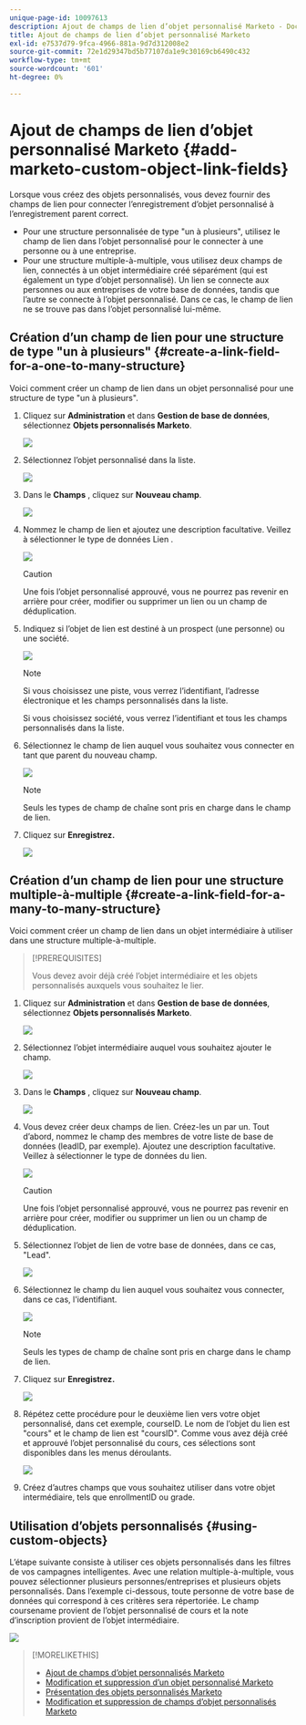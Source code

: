 ```yaml
---
unique-page-id: 10097613
description: Ajout de champs de lien d’objet personnalisé Marketo - Documents Marketo - Documentation du produit
title: Ajout de champs de lien d’objet personnalisé Marketo
exl-id: e7537d79-9fca-4966-881a-9d7d312008e2
source-git-commit: 72e1d29347bd5b77107da1e9c30169cb6490c432
workflow-type: tm+mt
source-wordcount: '601'
ht-degree: 0%

---
```


# Ajout de champs de lien d’objet personnalisé Marketo {#add-marketo-custom-object-link-fields}

Lorsque vous créez des objets personnalisés, vous devez fournir des champs de lien pour connecter l’enregistrement d’objet personnalisé à l’enregistrement parent correct.

* Pour une structure personnalisée de type &quot;un à plusieurs&quot;, utilisez le champ de lien dans l’objet personnalisé pour le connecter à une personne ou à une entreprise.
* Pour une structure multiple-à-multiple, vous utilisez deux champs de lien, connectés à un objet intermédiaire créé séparément (qui est également un type d’objet personnalisé). Un lien se connecte aux personnes ou aux entreprises de votre base de données, tandis que l’autre se connecte à l’objet personnalisé. Dans ce cas, le champ de lien ne se trouve pas dans l’objet personnalisé lui-même.

## Création d’un champ de lien pour une structure de type &quot;un à plusieurs&quot; {#create-a-link-field-for-a-one-to-many-structure}

Voici comment créer un champ de lien dans un objet personnalisé pour une structure de type &quot;un à plusieurs&quot;.

1. Cliquez sur **Administration** et dans **Gestion de base de données**, sélectionnez **Objets personnalisés Marketo**.

   ![](assets/image2016-1-18-13-3a25-3a11.png)

1. Sélectionnez l’objet personnalisé dans la liste.

   ![](assets/image2016-1-14-15-3a6-3a2.png)

1. Dans le **Champs** , cliquez sur **Nouveau champ**.

   ![](assets/image2015-9-17-14-3a9-3a19.png)

1. Nommez le champ de lien et ajoutez une description facultative. Veillez à sélectionner le type de données Lien .

   ![](assets/image2015-10-5-13-3a24-3a57.png)

   >[!CAUTION]
   >
   >Une fois l’objet personnalisé approuvé, vous ne pourrez pas revenir en arrière pour créer, modifier ou supprimer un lien ou un champ de déduplication.

1. Indiquez si l’objet de lien est destiné à un prospect (une personne) ou une société.

   ![](assets/image2015-10-5-13-3a28-3a1.png)

   >[!NOTE]
   >
   >Si vous choisissez une piste, vous verrez l’identifiant, l’adresse électronique et les champs personnalisés dans la liste.
   >
   >Si vous choisissez société, vous verrez l’identifiant et tous les champs personnalisés dans la liste.

1. Sélectionnez le champ de lien auquel vous souhaitez vous connecter en tant que parent du nouveau champ.

   ![](assets/image2015-10-5-13-3a30-3a6.png)

   >[!NOTE]
   >
   >Seuls les types de champ de chaîne sont pris en charge dans le champ de lien.

1. Cliquez sur **Enregistrez.**

   ![](assets/image2015-10-5-13-3a34-3a0.png)

## Création d’un champ de lien pour une structure multiple-à-multiple {#create-a-link-field-for-a-many-to-many-structure}

Voici comment créer un champ de lien dans un objet intermédiaire à utiliser dans une structure multiple-à-multiple.

>[!PREREQUISITES]
>
>Vous devez avoir déjà créé l’objet intermédiaire et les objets personnalisés auxquels vous souhaitez le lier.

1. Cliquez sur **Administration** et dans **Gestion de base de données**, sélectionnez **Objets personnalisés Marketo**.

   ![](assets/image2016-1-18-9-3a8-3a14.png)

1. Sélectionnez l’objet intermédiaire auquel vous souhaitez ajouter le champ.

   ![](assets/image2016-1-18-9-3a10-3a29.png)

1. Dans le **Champs** , cliquez sur **Nouveau champ**.

   ![](assets/image2016-1-18-9-3a31-3a43.png)

1. Vous devez créer deux champs de lien. Créez-les un par un. Tout d’abord, nommez le champ des membres de votre liste de base de données (leadID, par exemple). Ajoutez une description facultative. Veillez à sélectionner le type de données du lien.

   ![](assets/image2016-1-18-9-3a38-3a59.png)

   >[!CAUTION]
   >
   >Une fois l’objet personnalisé approuvé, vous ne pourrez pas revenir en arrière pour créer, modifier ou supprimer un lien ou un champ de déduplication.

1. Sélectionnez l’objet de lien de votre base de données, dans ce cas, &quot;Lead&quot;.

   ![](assets/image2016-1-18-9-3a50-3a48.png)

1. Sélectionnez le champ du lien auquel vous souhaitez vous connecter, dans ce cas, l&#39;identifiant.

   ![](assets/image2016-1-18-9-3a53-3a54.png)

   >[!NOTE]
   >
   >Seuls les types de champ de chaîne sont pris en charge dans le champ de lien.

1. Cliquez sur **Enregistrez.**

   ![](assets/image2016-1-18-9-3a55-3a18.png)

1. Répétez cette procédure pour le deuxième lien vers votre objet personnalisé, dans cet exemple, courseID. Le nom de l’objet du lien est &quot;cours&quot; et le champ de lien est &quot;coursID&quot;. Comme vous avez déjà créé et approuvé l’objet personnalisé du cours, ces sélections sont disponibles dans les menus déroulants.

   ![](assets/image2016-1-18-9-3a57-3a46.png)

1. Créez d’autres champs que vous souhaitez utiliser dans votre objet intermédiaire, tels que enrollmentID ou grade.

## Utilisation d’objets personnalisés {#using-custom-objects}

L’étape suivante consiste à utiliser ces objets personnalisés dans les filtres de vos campagnes intelligentes. Avec une relation multiple-à-multiple, vous pouvez sélectionner plusieurs personnes/entreprises et plusieurs objets personnalisés. Dans l’exemple ci-dessous, toute personne de votre base de données qui correspond à ces critères sera répertoriée. Le champ coursename provient de l’objet personnalisé de cours et la note d’inscription provient de l’objet intermédiaire.

![](assets/image2016-1-14-15-3a57-3a59.png)

>[!MORELIKETHIS]
>
>* [Ajout de champs d’objet personnalisés Marketo](/help/marketo/product-docs/administration/marketo-custom-objects/add-marketo-custom-object-fields.md)
>* [Modification et suppression d’un objet personnalisé Marketo](/help/marketo/product-docs/administration/marketo-custom-objects/edit-and-delete-a-marketo-custom-object.md)
>* [Présentation des objets personnalisés Marketo](/help/marketo/product-docs/administration/marketo-custom-objects/understanding-marketo-custom-objects.md)
>* [Modification et suppression de champs d’objet personnalisés Marketo](/help/marketo/product-docs/administration/marketo-custom-objects/edit-and-delete-marketo-custom-object-fields.md)

